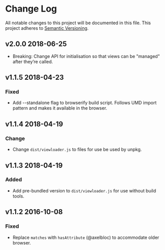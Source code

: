 # Change Log

All notable changes to this project will be documented in this file.
This project adheres to [Semantic Versioning](http://semver.org/).

## v2.0.0 2018-06-25

* Breaking: Change API for initialisation so that views can be "managed" after they’re called.

## v1.1.5 2018-04-23

### Fixed

* Add --standalone flag to browserify build script. Follows UMD import pattern and makes it available in the browser.

## v1.1.4 2018-04-19

### Change

* Change `dist/viewloader.js` to files for use be used by unpkg.

## v1.1.3 2018-04-19

### Added

* Add pre-bundled version to `dist/viewloader.js` for use without build tools.

## v1.1.2 2016-10-08

### Fixed

* Replace `matches` with `hasAttribute` (@axelbloc) to accommodate older browser.
